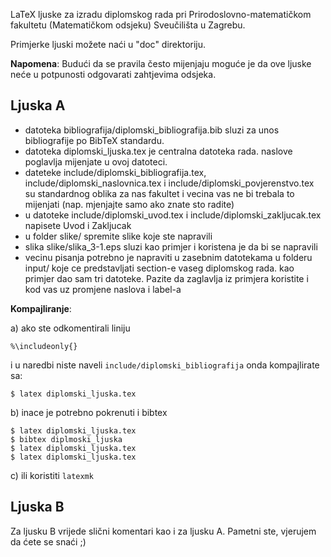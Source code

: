 LaTeX ljuske za izradu diplomskog rada pri Prirodoslovno-matematičkom fakultetu
(Matematičkom odsjeku) Sveučilišta u Zagrebu.

Primjerke ljuski možete naći u "doc" direktoriju.

**Napomena**: Budući da se pravila često mijenjaju moguće je da ove ljuske neće u
potpunosti odgovarati zahtjevima odsjeka.


## Ljuska A

* datoteka bibliografija/diplomski_bibliografija.bib sluzi za unos bibliografije po BibTeX standardu. 
* datoteka diplomski_ljuska.tex je centralna datoteka rada. naslove poglavlja mijenjate u ovoj datoteci.
* dateteke include/diplomski_bibliografija.tex, include/diplomski_naslovnica.tex i include/diplomski_povjerenstvo.tex su standardnog oblika za nas fakultet i vecina vas ne bi trebala to mijenjati (nap. mjenjajte samo ako znate sto radite)
* u datoteke include/diplomski_uvod.tex i include/diplomski_zakljucak.tex napisete Uvod i Zakljucak
* u folder slike/ spremite slike koje ste napravili
* slika slike/slika_3-1.eps sluzi kao primjer i koristena je da bi se napravili
* vecinu pisanja potrebno je napraviti u zasebnim datotekama u folderu input/ koje ce predstavljati section-e vaseg diplomskog rada. kao primjer dao sam tri datoteke. Pazite da zaglavlja iz primjera koristite i kod vas uz promjene naslova i label-a

**Kompajliranje**:

a) ako ste odkomentirali liniju
```
%\includeonly{}
```
i u naredbi niste naveli ```include/diplomski_bibliografija```
onda kompajlirate sa:
```
$ latex diplomski_ljuska.tex
```

b) inace je potrebno pokrenuti i bibtex
```
$ latex diplomski_ljuska.tex
$ bibtex diplmoski_ljuska
$ latex diplomski_ljuska.tex
$ latex diplomski_ljuska.tex 
```

c) ili koristiti ```latexmk```

## Ljuska B

Za ljusku B vrijede slični komentari kao i za ljusku A. Pametni ste, vjerujem da
ćete se snaći ;)
